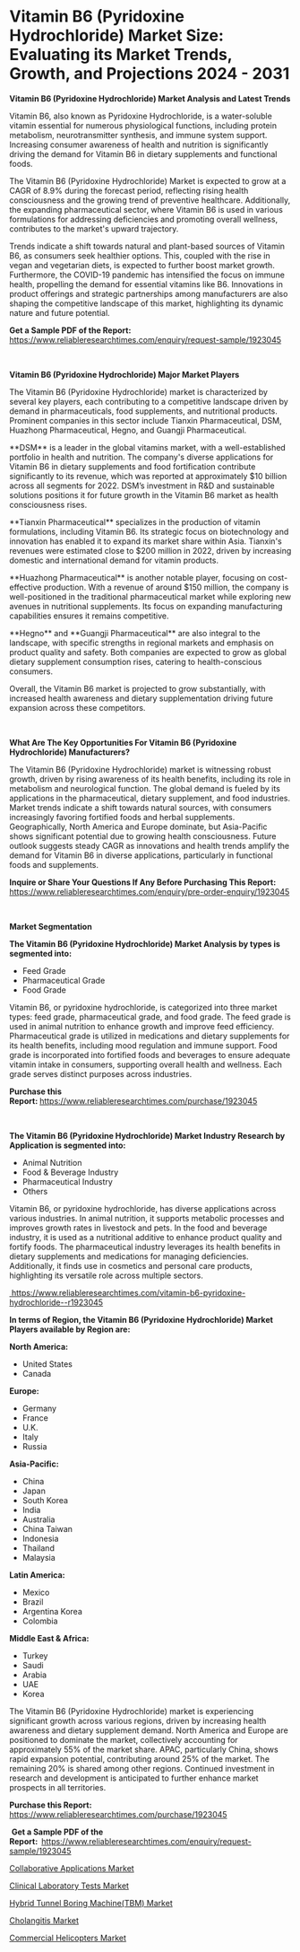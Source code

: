 <p><h1>Vitamin B6 (Pyridoxine Hydrochloride) Market Size: Evaluating its Market Trends, Growth, and Projections 2024 - 2031</h1></p><p><strong>Vitamin B6 (Pyridoxine Hydrochloride) Market Analysis and Latest Trends</strong></p>
<p><p>Vitamin B6, also known as Pyridoxine Hydrochloride, is a water-soluble vitamin essential for numerous physiological functions, including protein metabolism, neurotransmitter synthesis, and immune system support. Increasing consumer awareness of health and nutrition is significantly driving the demand for Vitamin B6 in dietary supplements and functional foods. </p><p>The Vitamin B6 (Pyridoxine Hydrochloride) Market is expected to grow at a CAGR of 8.9% during the forecast period, reflecting rising health consciousness and the growing trend of preventive healthcare. Additionally, the expanding pharmaceutical sector, where Vitamin B6 is used in various formulations for addressing deficiencies and promoting overall wellness, contributes to the market's upward trajectory.</p><p>Trends indicate a shift towards natural and plant-based sources of Vitamin B6, as consumers seek healthier options. This, coupled with the rise in vegan and vegetarian diets, is expected to further boost market growth. Furthermore, the COVID-19 pandemic has intensified the focus on immune health, propelling the demand for essential vitamins like B6. Innovations in product offerings and strategic partnerships among manufacturers are also shaping the competitive landscape of this market, highlighting its dynamic nature and future potential.</p></p>
<p><strong>Get a Sample PDF of the Report:&nbsp;</strong> <a href="https://www.reliableresearchtimes.com/enquiry/request-sample/1923045?utm_campaign=1630&utm_medium=2&utm_source=Github&utm_content=ia&utm_term=24102024&utm_id=vitamin-b6-pyridoxine-hydrochloride">https://www.reliableresearchtimes.com/enquiry/request-sample/1923045</a></p>
<p>&nbsp;</p>
<p><strong>Vitamin B6 (Pyridoxine Hydrochloride) Major Market Players</strong></p>
<p><p>The Vitamin B6 (Pyridoxine Hydrochloride) market is characterized by several key players, each contributing to a competitive landscape driven by demand in pharmaceuticals, food supplements, and nutritional products. Prominent companies in this sector include Tianxin Pharmaceutical, DSM, Huazhong Pharmaceutical, Hegno, and Guangji Pharmaceutical.</p><p>**DSM** is a leader in the global vitamins market, with a well-established portfolio in health and nutrition. The company's diverse applications for Vitamin B6 in dietary supplements and food fortification contribute significantly to its revenue, which was reported at approximately $10 billion across all segments for 2022. DSM’s investment in R&D and sustainable solutions positions it for future growth in the Vitamin B6 market as health consciousness rises.</p><p>**Tianxin Pharmaceutical** specializes in the production of vitamin formulations, including Vitamin B6. Its strategic focus on biotechnology and innovation has enabled it to expand its market share within Asia. Tianxin's revenues were estimated close to $200 million in 2022, driven by increasing domestic and international demand for vitamin products.</p><p>**Huazhong Pharmaceutical** is another notable player, focusing on cost-effective production. With a revenue of around $150 million, the company is well-positioned in the traditional pharmaceutical market while exploring new avenues in nutritional supplements. Its focus on expanding manufacturing capabilities ensures it remains competitive.</p><p>**Hegno** and **Guangji Pharmaceutical** are also integral to the landscape, with specific strengths in regional markets and emphasis on product quality and safety. Both companies are expected to grow as global dietary supplement consumption rises, catering to health-conscious consumers.</p><p>Overall, the Vitamin B6 market is projected to grow substantially, with increased health awareness and dietary supplementation driving future expansion across these competitors.</p></p>
<p>&nbsp;</p>
<p><strong>What Are The Key Opportunities For Vitamin B6 (Pyridoxine Hydrochloride) Manufacturers?</strong></p>
<p><p>The Vitamin B6 (Pyridoxine Hydrochloride) market is witnessing robust growth, driven by rising awareness of its health benefits, including its role in metabolism and neurological function. The global demand is fueled by its applications in the pharmaceutical, dietary supplement, and food industries. Market trends indicate a shift towards natural sources, with consumers increasingly favoring fortified foods and herbal supplements. Geographically, North America and Europe dominate, but Asia-Pacific shows significant potential due to growing health consciousness. Future outlook suggests steady CAGR as innovations and health trends amplify the demand for Vitamin B6 in diverse applications, particularly in functional foods and supplements.</p></p>
<p><strong>Inquire or Share Your Questions If Any Before Purchasing This Report:</strong> <a href="https://www.reliableresearchtimes.com/enquiry/pre-order-enquiry/1923045?utm_campaign=1630&utm_medium=2&utm_source=Github&utm_content=ia&utm_term=24102024&utm_id=vitamin-b6-pyridoxine-hydrochloride">https://www.reliableresearchtimes.com/enquiry/pre-order-enquiry/1923045</a></p>
<p>&nbsp;</p>
<p><strong>Market Segmentation</strong></p>
<p><strong>The Vitamin B6 (Pyridoxine Hydrochloride) Market Analysis by types is segmented into:</strong></p>
<p><ul><li>Feed Grade</li><li>Pharmaceutical Grade</li><li>Food Grade</li></ul></p>
<p><p>Vitamin B6, or pyridoxine hydrochloride, is categorized into three market types: feed grade, pharmaceutical grade, and food grade. The feed grade is used in animal nutrition to enhance growth and improve feed efficiency. Pharmaceutical grade is utilized in medications and dietary supplements for its health benefits, including mood regulation and immune support. Food grade is incorporated into fortified foods and beverages to ensure adequate vitamin intake in consumers, supporting overall health and wellness. Each grade serves distinct purposes across industries.</p></p>
<p><strong>Purchase this Report:&nbsp;</strong><a href="https://www.reliableresearchtimes.com/purchase/1923045?utm_campaign=1630&utm_medium=2&utm_source=Github&utm_content=ia&utm_term=24102024&utm_id=vitamin-b6-pyridoxine-hydrochloride">https://www.reliableresearchtimes.com/purchase/1923045</a></p>
<p>&nbsp;</p>
<p><strong>The Vitamin B6 (Pyridoxine Hydrochloride) Market Industry Research by Application is segmented into:</strong></p>
<p><ul><li>Animal Nutrition</li><li>Food & Beverage Industry</li><li>Pharmaceutical Industry</li><li>Others</li></ul></p>
<p><p>Vitamin B6, or pyridoxine hydrochloride, has diverse applications across various industries. In animal nutrition, it supports metabolic processes and improves growth rates in livestock and pets. In the food and beverage industry, it is used as a nutritional additive to enhance product quality and fortify foods. The pharmaceutical industry leverages its health benefits in dietary supplements and medications for managing deficiencies. Additionally, it finds use in cosmetics and personal care products, highlighting its versatile role across multiple sectors.</p></p>
<p><a href="https://www.reliableresearchtimes.com/vitamin-b6-pyridoxine-hydrochloride--r1923045?utm_campaign=1630&utm_medium=2&utm_source=Github&utm_content=ia&utm_term=24102024&utm_id=vitamin-b6-pyridoxine-hydrochloride">&nbsp;https://www.reliableresearchtimes.com/vitamin-b6-pyridoxine-hydrochloride--r1923045</a></p>
<p><strong>In terms of Region, the Vitamin B6 (Pyridoxine Hydrochloride) Market Players available by Region are:</strong></p>
<p>
    <p> <strong> North America: </strong>
        <ul>
            <li>United States</li>
            <li>Canada</li>
        </ul>
        </p> 
    <p> <strong> Europe: </strong>
        <ul>
            <li>Germany</li>
            <li>France</li>
            <li>U.K.</li>
            <li>Italy</li>
            <li>Russia</li>
        </ul>
        </p> 
    <p> <strong> Asia-Pacific: </strong>
        <ul>
            <li>China</li>
            <li>Japan</li>
            <li>South Korea</li>
            <li>India</li>
            <li>Australia</li>
            <li>China Taiwan</li>
            <li>Indonesia</li>
            <li>Thailand</li>
            <li>Malaysia</li>
        </ul>
        </p> 
    <p> <strong> Latin America: </strong>
        <ul>
            <li>Mexico</li>
            <li>Brazil</li>
            <li>Argentina Korea</li>
            <li>Colombia</li>
        </ul>
        </p> 
    <p> <strong> Middle East & Africa: </strong>
        <ul>
            <li>Turkey</li>
            <li>Saudi</li>
            <li>Arabia</li>
            <li>UAE</li>
            <li>Korea</li>
        </ul>
    </p>
    </p>
<p><p>The Vitamin B6 (Pyridoxine Hydrochloride) market is experiencing significant growth across various regions, driven by increasing health awareness and dietary supplement demand. North America and Europe are positioned to dominate the market, collectively accounting for approximately 55% of the market share. APAC, particularly China, shows rapid expansion potential, contributing around 25% of the market. The remaining 20% is shared among other regions. Continued investment in research and development is anticipated to further enhance market prospects in all territories.</p></p>
<p><strong>Purchase this Report: </strong><a href="https://www.reliableresearchtimes.com/purchase/1923045?utm_campaign=1630&utm_medium=2&utm_source=Github&utm_content=ia&utm_term=24102024&utm_id=vitamin-b6-pyridoxine-hydrochloride">https://www.reliableresearchtimes.com/purchase/1923045</a></p>
<p>&nbsp;<strong>Get a Sample PDF of the Report:&nbsp;&nbsp;</strong><a href="https://www.reliableresearchtimes.com/enquiry/request-sample/1923045?utm_campaign=1630&utm_medium=2&utm_source=Github&utm_content=ia&utm_term=24102024&utm_id=vitamin-b6-pyridoxine-hydrochloride">https://www.reliableresearchtimes.com/enquiry/request-sample/1923045</a></p>
<p><strong></strong></p>
<p><p><a href="https://www.linkedin.com/pulse/collaborative-applications-industry-sector-new-technologies-xmyle?utm_campaign=1630&utm_medium=2&utm_source=Github&utm_content=ia&utm_term=24102024&utm_id=vitamin-b6-pyridoxine-hydrochloride">Collaborative Applications Market</a></p><p><a href="https://www.linkedin.com/pulse/navigating-global-clinical-laboratory-tests-market-from-trends-shske?utm_campaign=1630&utm_medium=2&utm_source=Github&utm_content=ia&utm_term=24102024&utm_id=vitamin-b6-pyridoxine-hydrochloride">Clinical Laboratory Tests Market</a></p><p><a href="https://github.com/SanjidaKhan901/Market-Research-Report-List-1/blob/main/hybrid-tunnel-boring-machinetbm-market.md?utm_campaign=1630&utm_medium=2&utm_source=Github&utm_content=ia&utm_term=24102024&utm_id=vitamin-b6-pyridoxine-hydrochloride">Hybrid Tunnel Boring Machine(TBM) Market</a></p><p><a href="https://www.linkedin.com/pulse/market-leaders-laggards-global-cholangitis-trends-forecast-w94ge?utm_campaign=1630&utm_medium=2&utm_source=Github&utm_content=ia&utm_term=24102024&utm_id=vitamin-b6-pyridoxine-hydrochloride">Cholangitis Market</a></p><p><a href="https://www.linkedin.com/pulse/commercial-helicopters-industry-sector-market-dynamics-future-iaere?utm_campaign=1630&utm_medium=2&utm_source=Github&utm_content=ia&utm_term=24102024&utm_id=vitamin-b6-pyridoxine-hydrochloride">Commercial Helicopters Market</a></p></p>